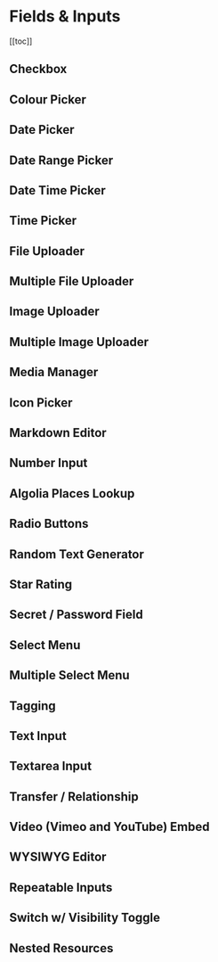 # Fields & Inputs

[[toc]]

## Checkbox

## Colour Picker

## Date Picker

## Date Range Picker

## Date Time Picker

## Time Picker

## File Uploader

## Multiple File Uploader

## Image Uploader

## Multiple Image Uploader

## Media Manager

## Icon Picker 

## Markdown Editor

## Number Input

## Algolia Places Lookup

## Radio Buttons

## Random Text Generator

## Star Rating

## Secret / Password Field

## Select Menu

## Multiple Select Menu

## Tagging

## Text Input

## Textarea Input

## Transfer / Relationship

## Video (Vimeo and YouTube) Embed

## WYSIWYG Editor

## Repeatable Inputs

## Switch w/ Visibility Toggle

## Nested Resources
